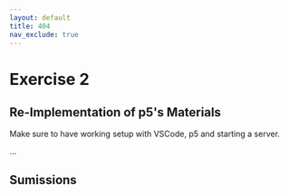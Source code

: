 ```yaml
---
layout: default
title: 404
nav_exclude: true
---
```



# Exercise 2

## Re-Implementation of p5's Materials

Make sure to have working setup with VSCode, p5 and starting a server.

...

## Sumissions

